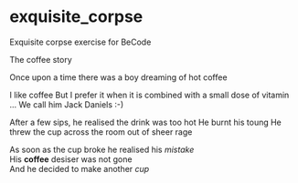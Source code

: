 # exquisite_corpse
Exquisite corpse exercise for BeCode

The coffee story

Once upon a time
there was a boy
dreaming of hot coffee

I like coffee
But I prefer it when it is combined with a small dose of vitamin ...
We call him Jack Daniels :-)

After a few sips, he realised the drink was too hot
He burnt his toung
He threw the cup across the room out of sheer rage

As soon as the cup broke he realised his *mistake*  
His **coffee** desiser was not gone  
And he decided to make another *cup*  
